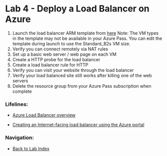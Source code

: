 # Lab 4 - Deploy a Load Balancer on Azure

1. Launch the load balancer ARM template from [here](https://github.com/AzureInterface/quickstart/tree/master/azure-load-balancer) Note: The VM types in the template may not be available in your Azure Pass. You can edit the template during launch to use the Standard_B2s VM size.
2. Verify you can connect remotely via NAT rules
3. Set up a basic web server / web page on each VM
4. Create a HTTP probe for the load balancer
5. Create a load balancer rule for HTTP
6. Verify you can visit your website through the load balancer
7. Verify your load balanced site still works after killing one of the web servers
8. Delete the resource group from your Azure Pass subscription when complete

### Lifelines:

* [Azure Load Balancer overview](https://docs.microsoft.com/en-us/azure/load-balancer/load-balancer-overview)

* [Creating an Internet-facing load balancer using the Azure portal](https://docs.microsoft.com/en-us/azure/load-balancer/load-balancer-get-started-internet-portal)

### Navigation:

* [Back to Lab Index](https://github.com/mikepfeiffer/az-dev-workshop)
